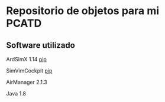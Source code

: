 # Repositorio de objetos para mi PCATD

## Software utilizado
ArdSimX 1.14 [pip](https://simvim.com/archive/ardsimx.html/)

SimVimCockpit [pip](https://simvim.com/index.html/)

AirManager 2.1.3

Java 1.8

